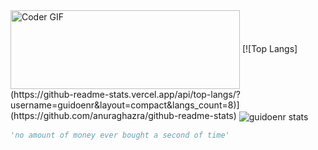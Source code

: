 <img src="https://user-images.githubusercontent.com/47611900/99095951-8162aa00-25b4-11eb-8dca-d8395eaf8a20.gif" alt="Coder GIF" width="367" height="126" style="vertical-align:middle">
[![Top Langs](https://github-readme-stats.vercel.app/api/top-langs/?username=guidoenr&layout=compact&langs_count=8)](https://github.com/anuraghazra/github-readme-stats)
<img alt="guidoenr stats" src="https://github-readme-stats.vercel.app/api?username=guidoenr&show_icons=true&theme=monokai" style="vertical-align:middle"> 

```python
'no amount of money ever bought a second of time'
```



